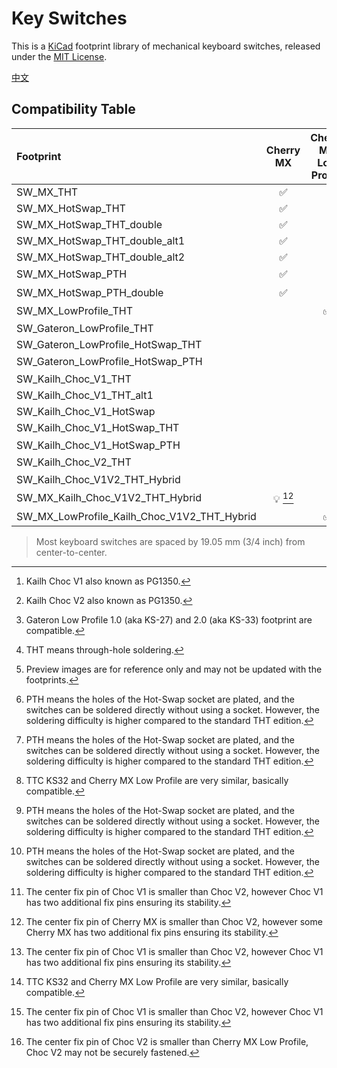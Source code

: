 # Key Switches

This is a [KiCad](https://www.kicad.org/) footprint library of mechanical keyboard switches, released under the [MIT License](/LICENSE).

[中文](/readme_zh-TW.md)

## Compatibility Table

| Footprint                                   |         Cherry MX         | Cherry MX Low Profile |         TTC KS32         |  Kailh Choc V1 [^k-choc1]   |  Kailh Choc V2 [^k-choc2]  | Gateron Low Profile [^g-lp] |     THT [^tht]     |      Hot-Swap      | Preview [^preview]                   |
| :------------------------------------------ | :-----------------------: | :-------------------: | :----------------------: | :-------------------------: | :------------------------: | :-------------------------: | :----------------: | :----------------: | :----------------------------------- |
| SW_MX_THT                                   |    :white_check_mark:     |                       |                          |                             |                            |                             | :white_check_mark: |                    | ![](https://i.imgur.com/5enIXui.png) |
| SW_MX_HotSwap_THT                           |    :white_check_mark:     |                       |                          |                             |                            |                             | :white_check_mark: | :white_check_mark: | ![](https://i.imgur.com/gQgppii.jpg) |
| SW_MX_HotSwap_THT_double                    |    :white_check_mark:     |                       |                          |                             |                            |                             | :white_check_mark: | :white_check_mark: | ![](https://i.imgur.com/Se1CHMa.jpg) |
| SW_MX_HotSwap_THT_double_alt1               |    :white_check_mark:     |                       |                          |                             |                            |                             | :white_check_mark: | :white_check_mark: | ![](https://i.imgur.com/pFtTYBV.jpg) |
| SW_MX_HotSwap_THT_double_alt2               |    :white_check_mark:     |                       |                          |                             |                            |                             | :white_check_mark: | :white_check_mark: | ![](https://i.imgur.com/wPHmvjv.jpg) |
| SW_MX_HotSwap_PTH                           |    :white_check_mark:     |                       |                          |                             |                            |                             |   :bulb: [^pth]    | :white_check_mark: | ![](https://i.imgur.com/ySLGt4U.jpg) |
| SW_MX_HotSwap_PTH_double                    |    :white_check_mark:     |                       |                          |                             |                            |                             |   :bulb: [^pth]    | :white_check_mark: | ![](https://i.imgur.com/UiA5tTy.jpg) |
| SW_MX_LowProfile_THT                        |                           |  :white_check_mark:   | :bulb: [^t-ks_vs_c-mxlp] |                             |                            |                             | :white_check_mark: |                    | ![](https://i.imgur.com/prosQX5.jpg) |
| SW_Gateron_LowProfile_THT                   |                           |                       |                          |                             |                            |     :white_check_mark:      | :white_check_mark: |                    | ![](https://i.imgur.com/La8fbI2.png) |
| SW_Gateron_LowProfile_HotSwap_THT           |                           |                       |                          |                             |                            |     :white_check_mark:      | :white_check_mark: | :white_check_mark: | ![](https://i.imgur.com/rRUIFk0.png) |
| SW_Gateron_LowProfile_HotSwap_PTH           |                           |                       |                          |                             |                            |     :white_check_mark:      |   :bulb: [^pth]    | :white_check_mark: | ![](https://i.imgur.com/7FCzjra.png) |
| SW_Kailh_Choc_V1_THT                        |                           |                       |                          |     :white_check_mark:      |                            |                             | :white_check_mark: |                    | ![](https://i.imgur.com/mveqvbo.png) |
| SW_Kailh_Choc_V1_THT_alt1                   |                           |                       |                          |     :white_check_mark:      |                            |                             | :white_check_mark: |                    | ![](https://i.imgur.com/Dbh3t1w.png) |
| SW_Kailh_Choc_V1_HotSwap                    |                           |                       |                          |     :white_check_mark:      |                            |                             |                    | :white_check_mark: | ![](https://i.imgur.com/1nT0rZy.png) |
| SW_Kailh_Choc_V1_HotSwap_THT                |                           |                       |                          |     :white_check_mark:      |                            |                             | :white_check_mark: | :white_check_mark: | ![](https://i.imgur.com/2R0aWFC.png) |
| SW_Kailh_Choc_V1_HotSwap_PTH                |                           |                       |                          |     :white_check_mark:      |                            |                             |   :bulb: [^pth]    | :white_check_mark: | ![](https://i.imgur.com/1LEHowc.png) |
| SW_Kailh_Choc_V2_THT                        |                           |                       |                          |                             |     :white_check_mark:     |                             | :white_check_mark: |                    | ![](https://i.imgur.com/mK65Vrx.jpg) |
| SW_Kailh_Choc_V1V2_THT_Hybrid               |                           |                       |                          | :bulb:[^k-choc1_vs_k-choc2] |     :white_check_mark:     |                             | :white_check_mark: |                    | ![](https://i.imgur.com/DStr5La.jpg) |
| SW_MX_Kailh_Choc_V1V2_THT_Hybrid            | :bulb: [^c-mx_vs_k-choc2] |                       |                          | :bulb:[^k-choc1_vs_k-choc2] |     :white_check_mark:     |                             | :white_check_mark: |                    | ![](https://i.imgur.com/1l7HB0J.png) |
| SW_MX_LowProfile_Kailh_Choc_V1V2_THT_Hybrid |                           |  :white_check_mark:   | :bulb: [^t-ks_vs_c-mxlp] | :bulb:[^k-choc1_vs_k-choc2] | :bulb:[^k-choc2_vs_c-mxlp] |                             | :white_check_mark: |                    | ![](https://i.imgur.com/9mmCyuX.jpg) |

> Most keyboard switches are spaced by 19.05 mm (3/4 inch) from center-to-center.

[^preview]: Preview images are for reference only and may not be updated with the footprints.
[^tht]: THT means through-hole soldering.
[^pth]: PTH means the holes of the Hot-Swap socket are plated, and the switches can be soldered directly without using a socket. However, the soldering difficulty is higher compared to the standard THT edition.
[^k-choc1]: Kailh Choc V1 also known as PG1350.
[^k-choc2]: Kailh Choc V2 also known as PG1350.
[^g-lp]: Gateron Low Profile 1.0 (aka KS-27) and 2.0 (aka KS-33) footprint are compatible.
[^t-ks_vs_c-mxlp]: TTC KS32 and Cherry MX Low Profile are very similar, basically compatible.
[^k-choc1_vs_k-choc2]: The center fix pin of Choc V1 is smaller than Choc V2, however Choc V1 has two additional fix pins ensuring its stability.
[^k-choc2_vs_c-mxlp]: The center fix pin of Choc V2 is smaller than Cherry MX Low Profile, Choc V2 may not be securely fastened.
[^c-mx_vs_k-choc2]: The center fix pin of Cherry MX is smaller than Choc V2, however some Cherry MX has two additional fix pins ensuring its stability.

